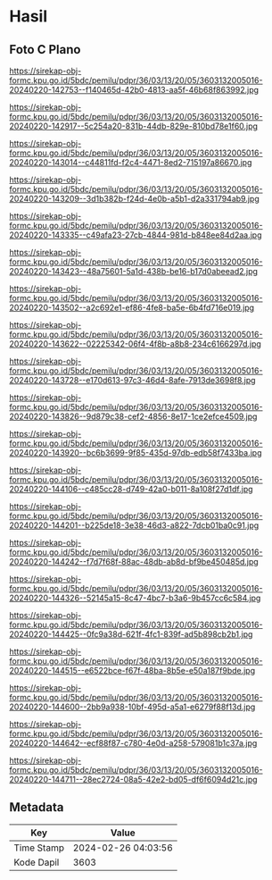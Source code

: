 # Hasil

## Foto C Plano

https://sirekap-obj-formc.kpu.go.id/5bdc/pemilu/pdpr/36/03/13/20/05/3603132005016-20240220-142753--f140465d-42b0-4813-aa5f-46b68f863992.jpg

https://sirekap-obj-formc.kpu.go.id/5bdc/pemilu/pdpr/36/03/13/20/05/3603132005016-20240220-142917--5c254a20-831b-44db-829e-810bd78e1f60.jpg

https://sirekap-obj-formc.kpu.go.id/5bdc/pemilu/pdpr/36/03/13/20/05/3603132005016-20240220-143014--c44811fd-f2c4-4471-8ed2-715197a86670.jpg

https://sirekap-obj-formc.kpu.go.id/5bdc/pemilu/pdpr/36/03/13/20/05/3603132005016-20240220-143209--3d1b382b-f24d-4e0b-a5b1-d2a331794ab9.jpg

https://sirekap-obj-formc.kpu.go.id/5bdc/pemilu/pdpr/36/03/13/20/05/3603132005016-20240220-143335--c49afa23-27cb-4844-981d-b848ee84d2aa.jpg

https://sirekap-obj-formc.kpu.go.id/5bdc/pemilu/pdpr/36/03/13/20/05/3603132005016-20240220-143423--48a75601-5a1d-438b-be16-b17d0abeead2.jpg

https://sirekap-obj-formc.kpu.go.id/5bdc/pemilu/pdpr/36/03/13/20/05/3603132005016-20240220-143502--a2c692e1-ef86-4fe8-ba5e-6b4fd716e019.jpg

https://sirekap-obj-formc.kpu.go.id/5bdc/pemilu/pdpr/36/03/13/20/05/3603132005016-20240220-143622--02225342-06f4-4f8b-a8b8-234c6166297d.jpg

https://sirekap-obj-formc.kpu.go.id/5bdc/pemilu/pdpr/36/03/13/20/05/3603132005016-20240220-143728--e170d613-97c3-46d4-8afe-7913de3698f8.jpg

https://sirekap-obj-formc.kpu.go.id/5bdc/pemilu/pdpr/36/03/13/20/05/3603132005016-20240220-143826--9d879c38-cef2-4856-8e17-1ce2efce4509.jpg

https://sirekap-obj-formc.kpu.go.id/5bdc/pemilu/pdpr/36/03/13/20/05/3603132005016-20240220-143920--bc6b3699-9f85-435d-97db-edb58f7433ba.jpg

https://sirekap-obj-formc.kpu.go.id/5bdc/pemilu/pdpr/36/03/13/20/05/3603132005016-20240220-144106--c485cc28-d749-42a0-b011-8a108f27d1df.jpg

https://sirekap-obj-formc.kpu.go.id/5bdc/pemilu/pdpr/36/03/13/20/05/3603132005016-20240220-144201--b225de18-3e38-46d3-a822-7dcb01ba0c91.jpg

https://sirekap-obj-formc.kpu.go.id/5bdc/pemilu/pdpr/36/03/13/20/05/3603132005016-20240220-144242--f7d7f68f-88ac-48db-ab8d-bf9be450485d.jpg

https://sirekap-obj-formc.kpu.go.id/5bdc/pemilu/pdpr/36/03/13/20/05/3603132005016-20240220-144326--52145a15-8c47-4bc7-b3a6-9b457cc6c584.jpg

https://sirekap-obj-formc.kpu.go.id/5bdc/pemilu/pdpr/36/03/13/20/05/3603132005016-20240220-144425--0fc9a38d-621f-4fc1-839f-ad5b898cb2b1.jpg

https://sirekap-obj-formc.kpu.go.id/5bdc/pemilu/pdpr/36/03/13/20/05/3603132005016-20240220-144515--e6522bce-f67f-48ba-8b5e-e50a187f9bde.jpg

https://sirekap-obj-formc.kpu.go.id/5bdc/pemilu/pdpr/36/03/13/20/05/3603132005016-20240220-144600--2bb9a938-10bf-495d-a5a1-e6279f88f13d.jpg

https://sirekap-obj-formc.kpu.go.id/5bdc/pemilu/pdpr/36/03/13/20/05/3603132005016-20240220-144642--ecf88f87-c780-4e0d-a258-579081b1c37a.jpg

https://sirekap-obj-formc.kpu.go.id/5bdc/pemilu/pdpr/36/03/13/20/05/3603132005016-20240220-144711--28ec2724-08a5-42e2-bd05-df6f6094d21c.jpg


## Metadata

| Key        | Value               |
| ---------- | ------------------- |
| Time Stamp | 2024-02-26 04:03:56 |
| Kode Dapil | 3603                |




